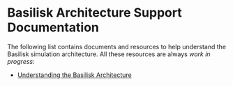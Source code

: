 # Basilisk Architecture Support Documentation

The following list contains documents and resources to help understand the Basilisk simulation architecture.  All these resources are always *work in progress*:

- [Understanding the Basilisk Architecture](UnderstandingBskArchitecture.pptx)